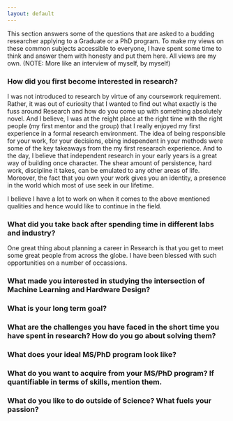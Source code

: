 ```yaml
---
layout: default 
---
```


This section answers some of the questions that are asked to a budding researcher applying to a Graduate or a PhD program. To make my views on these common subjects accessible to everyone, I have spent some time to think and answer them with honesty and put them here. All views are my own. (NOTE: More like an interview of myself, by myself)

### How did you first become interested in research?
I was not introduced to research by virtue of any coursework requirement. Rather, it was out of curiosity that I wanted to find out what exactly is the fuss around Research and how do you come up with something absolutely novel. And I believe, I was at the reight place at the right time with the right people (my first mentor and the group) that I really enjoyed my first experience in a formal research environment. The idea of being responsible for your work, for your decisions, ebing independent in your methods were some of the key takeaways from the my first researach experience. And to the day, I believe that independent research in your early years is a great way of building once character. The shear amount of persistence, hard work, discipline it takes, can be emulated to any other areas of life. Moreover, the fact that you own your work gives you an identity, a presence in the world which most of use seek in our lifetime. 

I believe I have a lot to work on when it comes to the above mentioned qualities and hence would like to continue in the field.
### What did you take back after spending time in different labs and industry?
One great thing about planning a career in Research is that you get to meet some great people from across the globe. I have been blessed with such opportunities on a number of occassions.

### What made you interested in studying the intersection of Machine Learning and Hardware Design?

### What is your long term goal?

### What are the challenges you have faced in the short time you have spent in research? How do you go about solving them?

### What does your ideal MS/PhD program look like? 

### What do you want to acquire from your MS/PhD program? If quantifiable in terms of skills, mention them.

### What do you like to do outside of Science? What fuels your passion?
